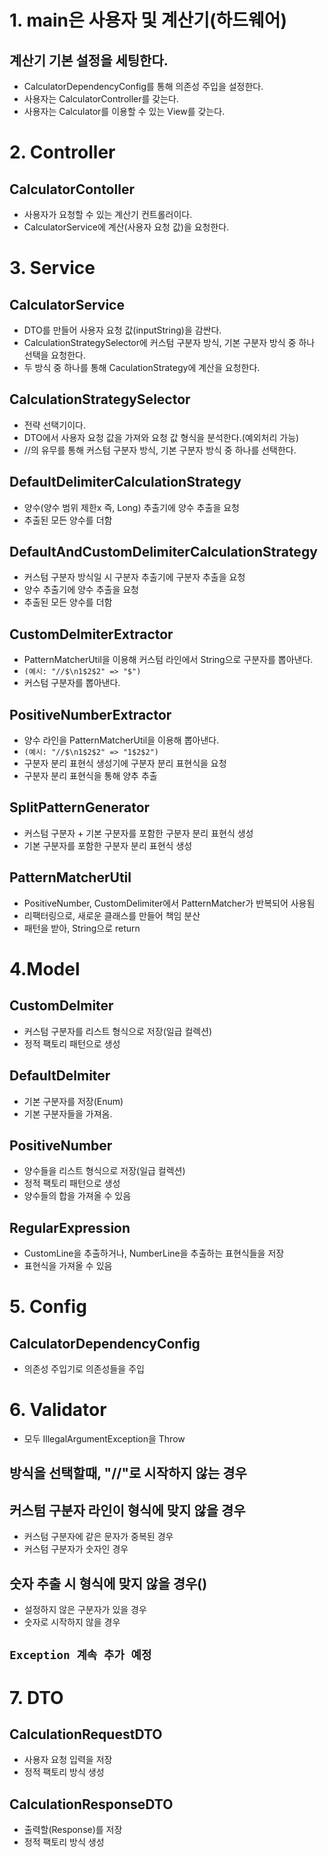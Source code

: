 # 1. main은 사용자 및 계산기(하드웨어)

## 계산기 기본 설정을 세팅한다.

- CalculatorDependencyConfig를 통해 의존성 주입을 설정한다.
- 사용자는 CalculatorController를 갖는다.
- 사용자는 Calculator를 이용할 수 있는 View를 갖는다.

# 2. Controller

## CalculatorContoller

- 사용자가 요청할 수 있는 계산기 컨트롤러이다.
- CalculatorService에 계산(사용자 요청 값)을 요청한다.

# 3. Service

## CalculatorService

- DTO를 만들어 사용자 요청 값(inputString)을 감싼다.
- CalculationStrategySelector에 커스텀 구분자 방식, 기본 구분자 방식 중 하나 선택을 요청한다.
- 두 방식 중 하나를 통해 CaculationStrategy에 계산을 요청한다.

## CalculationStrategySelector

- 전략 선택기이다.
- DTO에서 사용자 요청 값을 가져와 요청 값 형식을 분석한다.(예외처리 가능)
- //의 유무를 통해 커스텀 구분자 방식, 기본 구분자 방식 중 하나를 선택한다.

## DefaultDelimiterCalculationStrategy

- 양수(양수 범위 제한x 즉, Long) 추출기에 양수 추출을 요청
- 추출된 모든 양수를 더함

## DefaultAndCustomDelimiterCalculationStrategy

- 커스텀 구분자 방식일 시 구분자 추출기에 구분자 추출을 요청
- 양수 추출기에 양수 추출을 요청
- 추출된 모든 양수를 더함

## CustomDelmiterExtractor

- PatternMatcherUtil을 이용해 커스텀 라인에서 String으로 구분자를 뽑아낸다.
- `(예시: "//$\n1$2$2" => "$")`
- 커스텀 구분자를 뽑아낸다.

## PositiveNumberExtractor

- 양수 라인을 PatternMatcherUtil을 이용해 뽑아낸다.
- `(예시: "//$\n1$2$2" => "1$2$2")`
- 구분자 분리 표현식 생성기에 구분자 분리 표현식을 요청
- 구분자 분리 표현식을 통해 양추 추출

## SplitPatternGenerator

- 커스텀 구분자 + 기본 구분자를 포함한 구분자 분리 표현식 생성
- 기본 구분자를 포함한 구분자 분리 표현식 생성

## PatternMatcherUtil

- PositiveNumber, CustomDelimiter에서 PatternMatcher가 반복되어 사용됨
- 리팩터링으로, 새로운 클래스를 만들어 책임 분산
- 패턴을 받아, String으로 return

# 4.Model

## CustomDelmiter

- 커스텀 구분자를 리스트 형식으로 저장(일급 컬렉션)
- 정적 팩토리 패턴으로 생성

## DefaultDelmiter

- 기본 구분자를 저장(Enum)
- 기본 구분자들을 가져옴.

## PositiveNumber

- 양수들을 리스트 형식으로 저장(일급 컬렉션)
- 정적 팩토리 패턴으로 생성
- 양수들의 합을 가져올 수 있음

## RegularExpression

- CustomLine을 추출하거나, NumberLine을 추출하는 표현식들을 저장
- 표현식을 가져올 수 있음

# 5. Config

## CalculatorDependencyConfig

- 의존성 주입기로 의존성들을 주입

# 6. Validator

- 모두 IllegalArgumentException을 Throw

## 방식을 선택할때, "//"로 시작하지 않는 경우

## 커스텀 구분자 라인이 형식에 맞지 않을 경우

- 커스텀 구분자에 같은 문자가 중복된 경우
- 커스텀 구분자가 숫자인 경우

## 숫자 추출 시 형식에 맞지 않을 경우()

- 설정하지 않은 구분자가 있을 경우
- 숫자로 시작하지 않을 경우

## `Exception 계속 추가 예정`

# 7. DTO

## CalculationRequestDTO

- 사용자 요청 입력을 저장
- 정적 팩토리 방식 생성

## CalculationResponseDTO

- 출력할(Response)를 저장
- 정적 팩토리 방식 생성